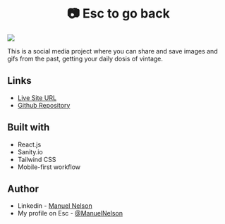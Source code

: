 <h1 align="center">📷 Esc to go back</h1>

![](./Mockup-min.png)

This is a social media project where you can share and save images and gifs from the past, getting your daily dosis of vintage.


## Links

- [Live Site URL](https://esctogoback.netlify.app/)
- [Github Repository](https://github.com/ManuelNelson7/esc-to-go-back)


## Built with

- React.js
- Sanity.io
- Tailwind CSS
- Mobile-first workflow


## Author

- Linkedin - [Manuel Nelson](https://www.linkedin.com/in/manuelnelson7/)
- My profile on Esc - [@ManuelNelson](https://esctogoback.netlify.app/user-profile/107091370994931275596)

